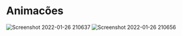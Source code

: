 # Animacões

![Screenshot 2022-01-26 210637](https://user-images.githubusercontent.com/77131275/151267597-e6b86090-943f-4325-9057-699d4953c060.jpg)
![Screenshot 2022-01-26 210656](https://user-images.githubusercontent.com/77131275/151267594-02a8a02c-eed9-420f-9d6e-eacce3d257e5.jpg)

